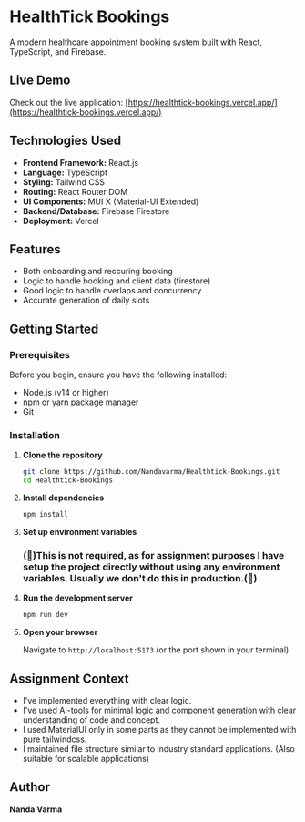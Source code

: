 
# HealthTick Bookings

A modern healthcare appointment booking system built with React, TypeScript, and Firebase.

## Live Demo

Check out the live application: [https://healthtick-bookings.vercel.app/](https://healthtick-bookings.vercel.app/)


## Technologies Used

- **Frontend Framework:** React.js
- **Language:** TypeScript
- **Styling:** Tailwind CSS
- **Routing:** React Router DOM
- **UI Components:** MUI X (Material-UI Extended)
- **Backend/Database:** Firebase Firestore
- **Deployment:** Vercel

## Features

- Both onboarding and reccuring booking
- Logic to handle booking and client data (firestore)
- Good logic to handle overlaps and concurrency
- Accurate generation of daily slots

## Getting Started

### Prerequisites

Before you begin, ensure you have the following installed:
- Node.js (v14 or higher)
- npm or yarn package manager
- Git

### Installation

1. **Clone the repository**
   ```bash
   git clone https://github.com/Nandavarma/Healthtick-Bookings.git
   cd Healthtick-Bookings
   ```

2. **Install dependencies**
   ```bash
   npm install
   ```

3. **Set up environment variables**
   
   ### (🔴)This is not required, as for assignment purposes I have setup the project directly without using any environment variables. Usually we don't do this in production.(🔴)

4. **Run the development server**
   ```bash
   npm run dev
   ```

5. **Open your browser**
   
   Navigate to `http://localhost:5173` (or the port shown in your terminal)


## Assignment Context
- I've implemented everything with clear logic.
- I've used AI-tools for minimal logic and component generation with clear understanding of code and concept.
- I used MaterialUI only in some parts as they cannot be implemented with pure tailwindcss.
- I maintained file structure similar to industry standard applications. (Also suitable for scalable applications)

## Author

**Nanda Varma**
